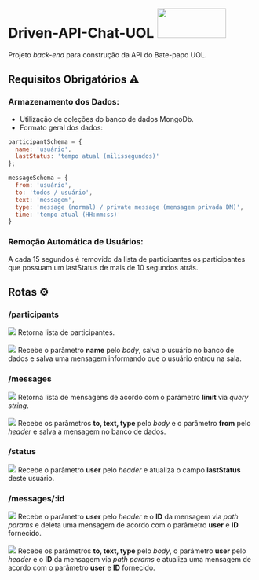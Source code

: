 # Driven-API-Chat-UOL <img width="140" height="60" src="https://upload.wikimedia.org/wikipedia/commons/8/81/UOL_logo_old.png"/>
Projeto _back-end_ para construção da API do Bate-papo UOL.

## Requisitos Obrigatórios ⚠️

### Armazenamento dos Dados:
- Utilização de coleções do banco de dados MongoDb.
- Formato geral dos dados:

``` javascript
participantSchema = {
  name: 'usuário',
  lastStatus: 'tempo atual (milissegundos)' 
};

messageSchema = {
  from: 'usuário',
  to: 'todos / usuário',
  text: 'messagem',
  type: 'message (normal) / private message (mensagem privada DM)',
  time: 'tempo atual (HH:mm:ss)'
}
```

### Remoção Automática de Usuários: 
A cada 15 segundos é removido da lista de participantes os participantes que possuam um lastStatus de mais de 10 segundos atrás.

## Rotas ⚙️

### /participants
![](https://place-hold.it/80x20/26baec/ffffff?text=GET&fontsize=16) Retorna lista de participantes.<br>
<br>
![](https://place-hold.it/80x20/26ec48/ffffff?text=POST&fontsize=16) Recebe o parâmetro **name** pelo _body_, salva o usuário no banco de dados e salva uma mensagem informando que o usuário entrou na sala.
<br>
### /messages
![](https://place-hold.it/80x20/26baec/ffffff?text=GET&fontsize=16) Retorna lista de mensagens de acordo com o parâmetro **limit** via _query string_.<br>
<br>
![](https://place-hold.it/80x20/26ec48/ffffff?text=POST&fontsize=16) Recebe os parâmetros **to, text, type** pelo _body_ e o parâmetro **from** pelo _header_ e salva a mensagem no banco de dados.
<br>
### /status
![](https://place-hold.it/80x20/26ec48/ffffff?text=POST&fontsize=16) Recebe o parâmetro **user** pelo _header_ e atualiza o campo **lastStatus** deste usuário.
<br>
### /messages/:id
![](https://place-hold.it/80x20/ec2626/ffffff?text=DELETE&fontsize=16) Recebe o parâmetro **user** pelo _header_ e o **ID** da mensagem via _path params_ e deleta uma mensagem de acordo com o parâmetro **user** e **ID** fornecido.<br>
<br>
![](https://place-hold.it/80x20/ec7926/ffffff?text=PUT&fontsize=16) Recebe os parâmetros **to, text, type** pelo _body_, o parâmetro **user** pelo _header_ e o **ID** da mensagem via _path params_ e atualiza uma mensagem de acordo com o parâmetro **user** e **ID** fornecido.
